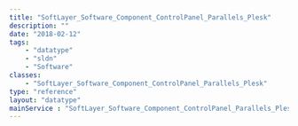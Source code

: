 ```yaml
---
title: "SoftLayer_Software_Component_ControlPanel_Parallels_Plesk"
description: ""
date: "2018-02-12"
tags:
    - "datatype"
    - "sldn"
    - "Software"
classes:
    - "SoftLayer_Software_Component_ControlPanel_Parallels_Plesk"
type: "reference"
layout: "datatype"
mainService : "SoftLayer_Software_Component_ControlPanel_Parallels_Plesk"
---
```

